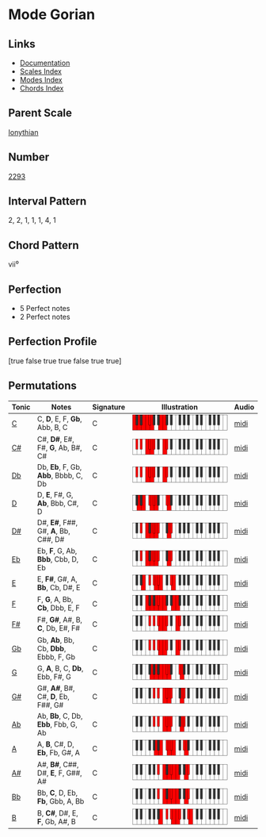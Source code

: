 # Mode Gorian

## Links

- [Documentation](index.md)
- [Scales Index](Scales.md)
- [Modes Index](Modes.md)
- [Chords Index](Chords.md)

## Parent Scale

[Ionythian](ScaleIonythian.md)

## Number

[2293](https://ianring.com/musictheory/scales/2293)

## Interval Pattern

2, 2, 1, 1, 1, 4, 1

## Chord Pattern

vii⁰

## Perfection

- 5 Perfect notes
- 2 Perfect notes

## Perfection Profile

[true false true true false true true]

## Permutations

| Tonic | Notes | Signature | Illustration | Audio |
|-------|-------|-----------|--------------|-------|
| [C](ModeCNaturalGorian.md) | C, **D**, E, F, **Gb**, Abb, B, C | C | ![CNaturalGorian](ModeCNaturalGorian.png) | [midi](https://github.com/edipermadi/music/blob/main/docs/ModeCNaturalGorian.mid?raw=true) |
| [C#](ModeCSharpGorian.md) | C#, **D#**, E#, F#, **G**, Ab, B#, C# | C | ![CSharpGorian](ModeCSharpGorian.png) | [midi](https://github.com/edipermadi/music/blob/main/docs/ModeCSharpGorian.mid?raw=true) |
| [Db](ModeDFlatGorian.md) | Db, **Eb**, F, Gb, **Abb**, Bbbb, C, Db | C | ![DFlatGorian](ModeDFlatGorian.png) | [midi](https://github.com/edipermadi/music/blob/main/docs/ModeDFlatGorian.mid?raw=true) |
| [D](ModeDNaturalGorian.md) | D, **E**, F#, G, **Ab**, Bbb, C#, D | C | ![DNaturalGorian](ModeDNaturalGorian.png) | [midi](https://github.com/edipermadi/music/blob/main/docs/ModeDNaturalGorian.mid?raw=true) |
| [D#](ModeDSharpGorian.md) | D#, **E#**, F##, G#, **A**, Bb, C##, D# | C | ![DSharpGorian](ModeDSharpGorian.png) | [midi](https://github.com/edipermadi/music/blob/main/docs/ModeDSharpGorian.mid?raw=true) |
| [Eb](ModeEFlatGorian.md) | Eb, **F**, G, Ab, **Bbb**, Cbb, D, Eb | C | ![EFlatGorian](ModeEFlatGorian.png) | [midi](https://github.com/edipermadi/music/blob/main/docs/ModeEFlatGorian.mid?raw=true) |
| [E](ModeENaturalGorian.md) | E, **F#**, G#, A, **Bb**, Cb, D#, E | C | ![ENaturalGorian](ModeENaturalGorian.png) | [midi](https://github.com/edipermadi/music/blob/main/docs/ModeENaturalGorian.mid?raw=true) |
| [F](ModeFNaturalGorian.md) | F, **G**, A, Bb, **Cb**, Dbb, E, F | C | ![FNaturalGorian](ModeFNaturalGorian.png) | [midi](https://github.com/edipermadi/music/blob/main/docs/ModeFNaturalGorian.mid?raw=true) |
| [F#](ModeFSharpGorian.md) | F#, **G#**, A#, B, **C**, Db, E#, F# | C | ![FSharpGorian](ModeFSharpGorian.png) | [midi](https://github.com/edipermadi/music/blob/main/docs/ModeFSharpGorian.mid?raw=true) |
| [Gb](ModeGFlatGorian.md) | Gb, **Ab**, Bb, Cb, **Dbb**, Ebbb, F, Gb | C | ![GFlatGorian](ModeGFlatGorian.png) | [midi](https://github.com/edipermadi/music/blob/main/docs/ModeGFlatGorian.mid?raw=true) |
| [G](ModeGNaturalGorian.md) | G, **A**, B, C, **Db**, Ebb, F#, G | C | ![GNaturalGorian](ModeGNaturalGorian.png) | [midi](https://github.com/edipermadi/music/blob/main/docs/ModeGNaturalGorian.mid?raw=true) |
| [G#](ModeGSharpGorian.md) | G#, **A#**, B#, C#, **D**, Eb, F##, G# | C | ![GSharpGorian](ModeGSharpGorian.png) | [midi](https://github.com/edipermadi/music/blob/main/docs/ModeGSharpGorian.mid?raw=true) |
| [Ab](ModeAFlatGorian.md) | Ab, **Bb**, C, Db, **Ebb**, Fbb, G, Ab | C | ![AFlatGorian](ModeAFlatGorian.png) | [midi](https://github.com/edipermadi/music/blob/main/docs/ModeAFlatGorian.mid?raw=true) |
| [A](ModeANaturalGorian.md) | A, **B**, C#, D, **Eb**, Fb, G#, A | C | ![ANaturalGorian](ModeANaturalGorian.png) | [midi](https://github.com/edipermadi/music/blob/main/docs/ModeANaturalGorian.mid?raw=true) |
| [A#](ModeASharpGorian.md) | A#, **B#**, C##, D#, **E**, F, G##, A# | C | ![ASharpGorian](ModeASharpGorian.png) | [midi](https://github.com/edipermadi/music/blob/main/docs/ModeASharpGorian.mid?raw=true) |
| [Bb](ModeBFlatGorian.md) | Bb, **C**, D, Eb, **Fb**, Gbb, A, Bb | C | ![BFlatGorian](ModeBFlatGorian.png) | [midi](https://github.com/edipermadi/music/blob/main/docs/ModeBFlatGorian.mid?raw=true) |
| [B](ModeBNaturalGorian.md) | B, **C#**, D#, E, **F**, Gb, A#, B | C | ![BNaturalGorian](ModeBNaturalGorian.png) | [midi](https://github.com/edipermadi/music/blob/main/docs/ModeBNaturalGorian.mid?raw=true) |
